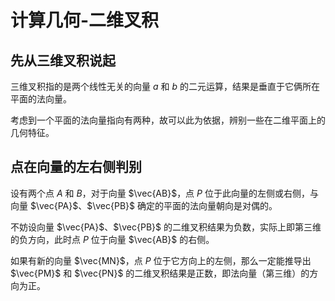 # 计算几何-二维叉积

## 先从三维叉积说起

三维叉积指的是两个线性无关的向量 $a$ 和 $b$ 的二元运算，结果是垂直于它俩所在平面的法向量。

考虑到一个平面的法向量指向有两种，故可以此为依据，辨别一些在二维平面上的几何特征。

## 点在向量的左右侧判别

设有两个点 $A$ 和 $B$，对于向量 $\vec{AB}$，点 $P$ 位于此向量的左侧或右侧，与向量 $\vec{PA}$、$\vec{PB}$ 确定的平面的法向量朝向是对偶的。

不妨设向量 $\vec{PA}$、$\vec{PB}$ 的二维叉积结果为负数，实际上即第三维的负方向，此时点 $P$ 位于向量 $\vec{AB}$ 的右侧。

如果有新的向量 $\vec{MN}$，点 $P$ 位于它方向上的左侧，那么一定能推导出 $\vec{PM}$ 和 $\vec{PN}$ 的二维叉积结果是正数，即法向量（第三维）的方向为正。

 